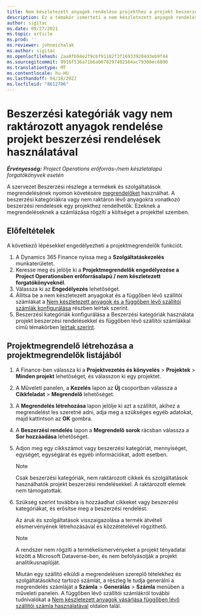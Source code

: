 ```yaml
---
title: Nem készletezett anyagok rendelése projekthez a projekt beszerzési rendeléseivel
description: Ez a témakör ismerteti a nem készletezett anyagok rendelését egy projekthez a projekt beszerzési rendeléseivel.
author: sigitac
ms.date: 09/27/2021
ms.topic: article
ms.prod: ''
ms.reviewer: johnmichalak
ms.author: sigitac
ms.openlocfilehash: 2aa8fb94e2f9cbf91182f3f169339284d3eb9f44
ms.sourcegitcommit: 9916f536a71b6a0078297402564ac79308ec6890
ms.translationtype: MT
ms.contentlocale: hu-HU
ms.lasthandoff: 04/18/2022
ms.locfileid: "8612706"
---
```

# <a name="order-procurement-categories-or-non-stocked-materials-for-a-project-using-project-purchase-orders"></a>Beszerzési kategóriák vagy nem raktározott anyagok rendelése projekt beszerzési rendelések használatával

_**Érvényesség:** Project Operations erőforrás-/nem készletalapú forgatókönyvek esetén_

A szervezet Beszerzési részlege a termékek és szolgáltatások megrendelésének nyomon követésére [megrendelőket](/dynamics365/supply-chain/procurement/purchase-order-overview) használhat. A beszerzési kategóriákra vagy nem raktáron lévő anyagokra vonatkozó beszerzési rendelések egy projekthez rendelhetők. Ezeknek a megrendeléseknek a számlázása rögzíti a költséget a projekttel szemben.

## <a name="prerequisites"></a>Előfeltételek
A következő lépésekkel engedélyezheti a projektmegrendelők funkciót.

1. A Dynamics 365 Finance nyissa meg a **Szolgáltatáskezelés** munkaterületet.
2. Keresse meg és jelölje ki a **Projektmegrendelők engedélyezése a Project Operationsben erőforrásalapú / nem készletezett forgatókönyveknél**.
3. Válassza ki az **Engedélyezés** lehetőséget.
4. Állítsa be a nem készletezett anyagokat és a függőben lévő szállítói számlákat a [Nem készletezett anyagok és a függőben lévő szállítói számlák konfigurálása](configure-materials-nonstocked.md) részben leírtak szerint.
5. Beszerzési kategóriák konfigurálása a Beszerzési kategóriák használata projekt beszerzési rendelésekkel és függőben lévő szállítói számlákkal című témakörben [leírtak szerint](configure-procurement-categories.md).

## <a name="create-a-project-purchase-order-from-the-project-purchase-order-list"></a>Projektmegrendelő létrehozása a projektmegrendelők listájából

1. A Finance-ben válassza ki a **Projektvezetés és könyvelés** > **Projektek** > **Minden projekt** lehetőséget, és válasszon ki egy projektet.
2. A Műveleti panelen, a **Kezelés** lapon az **Új** csoportban válassza a **Cikkfeladat** > **Megrendelő** lehetőséget.
3. A **Megrendelés létrehozása** lapon jelölje ki azt a szállítót, akihez a megrendelést les szeretné adni, adja meg a szükséges egyéb adatokat, majd kattintson az **OK** gombra.
4. A **Beszerzési rendelés** lapon a **Megrendelő sorok** rácsban válassza a **Sor hozzáadása** lehetőséget.
5. Adjon meg egy cikkszámot vagy beszerzési kategóriát, mennyiséget, egységet, egységárat és egyéb információkat, adott esetben.

    > [!NOTE]
    > Csak beszerzési kategóriák, nem raktározott cikkek és szolgáltatások használhatók projekt beszerzési rendelésekkel. A raktározott elemek nem támogatottak.

6. Szükség szerint továbbra is hozzáadhat cikkeket vagy beszerzési kategóriákat, és erősítse meg a beszerzési rendelést.

    Az áruk és szolgáltatások visszaigazolása a termék átvételi elismervényének létrehozásával és közzétételével rögzíthető.

    > [!NOTE]
    > A rendszer nem rögzíti a termékelismervényeket a projekt tényadatai között a Microsoft Dataverse-ben, és nem befolyásolják a projekt analitikusnaplóját.

    Miután egy szállító elküldi a megrendelésen szereplő tételekhez és szolgáltatásokhoz tartozó számlát, a részleg le tudja generálni a megrendelés számláját a **Számla** > **Generálás** > **Számla** menüben a műveleti panelen. A függőben lévő szállítói számlákról további tudnivalókat a [Nem készletezett anyagok vásárlása függőben lévő szállítói számla használatával](pending-vendor-invoices.md) oldalon talál.

